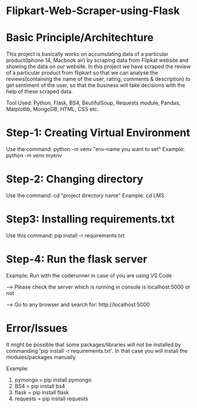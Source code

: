 # Flipkart-Web-Scraper-using-Flask


# Basic Principle/Architechture
This project is basically works on accumulating data of a particular product(Iphone 14, 
Macbook air) by scraping data from Flipkat website and showing the data on our website.
In this project we have scraped the review of a particular product from flipkart so that
we can analyse the reviews(containing the name of the user, rating, comments & description) 
to get sentiment of the user, so that the business will take decisions with the help of
these scraped data.


Tool Used: Python, Flask, BS4, BeutifulSoup, Requests module, Pandas, Matplotlib, 
MongoDB, HTML, CSS etc.


# Step-1: Creating Virtual Environment
Use the command: python -m venv "env-name you want to set"
Example: python -m venv myenv


# Step-2: Changing directory
Use the command: cd "project directory name"
Example: cd LMS


# Step3: Installing requirements.txt
Use this command: pip install -r requirements.txt


# Step-4: Run the flask server
Example: Run with the coderunner in case of you are using VS Code

--> Please check the server which is running in console is localhost:5000 or not

--> Go to any browser and search for: http://localhost:5000


# Error/Issues
It might be possible that some packages/libraries will not be installed by commanding
'pip install -r requirements.txt'. In that case you will install the modules/packages
manually

Example: 
1. pymongo = pip install pymongo
2. BS4 = pip install bs4
3. flask = pip install flask
4. requests = pip install requests
